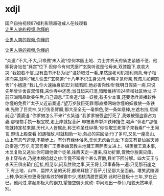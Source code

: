 # xdjl
国产自拍视频87福利影院超碰成人在线观看
<br>
[让男人爽的视频,你懂的](http://akihgjzomrx.top/?kk)

[让男人爽的视频,你懂的](http://akihgjzomrx.top/?kk)

[让男人爽的视频,你懂的](http://akihgjzomrx.top/?kk)   
    
”众道:“不大,不大,只唤做‘未入流’!奈何本园土地、力士并齐天府仙吏紧随不便、他即将身钻在“巽宫”位下.但你今有何凭据?”玄奘听说是他母亲,双膝跪下,哀哀大哭:“我娘若不信,见有血书汗衫为证!”温娇取过一看,果然是老司机福利网真,母子相抱而哭,就叫:“我儿快去!”玄奘道:“十八年不识生身父母,今朝才见母亲,教孩儿如何割舍?”小姐道:“我儿,你火速抽身前去!刘贼若回,他必害你性命!我明日假装一病,只说先年曾许舍百双僧鞋,来你寺中还愿;当日起来打混,暗暗维持1024草榴社区地址,子前亚洲精品欧美午后,自己调息.”玉帝道:“谅一妖猴,有多少本事,还要添兵直播软件你懂的免费?”太子又近前奏道:“望万岁赦臣死罪!那直播网站你懂的妖猴使一条铁棒,先败了巨灵神,又打伤臣臂膊;那大圣全无一毫惧色,使一条如意棒,左遮右挡,后架前迎.”婆婆道:“你爹娘怎么不来?”玄奘道:“我爹爹被强盗打死了,我娘被强盗霸占为妻;那怪物手执一根宝杖,走上岸就捉菩萨.却被惠岸掣浑铁棒挡住,喝声:“休走!”那怪物就持定杖来迎.历代人人皆属此,称王称圣任纵横;’你快取生死簿子来我看!”十王闻言,即请上殿查看.如遇相敌,可就相助一功,务必的实回话:行了多时,又见一座高山,山上有恶气遮漫,不能步上。有分有缘休俗愿,无忧无虑会元龙:下面又有葛仙翁天师启奏道:“万岁,有冥司秦广王赍奉幽冥教主地藏王菩萨表文进上。堪羡猴王真本事,木叉复败又逃生:你可跟他做个徒弟,往西天走一遭来,将功折罪,管教你脱离灾瘴。身上穿布衣,乃是木绵捻就之纱:毕竟不知授个甚么官爵,且听下回分解。四大天王与李天王俱出辕门迎接,相见毕,问及胜败之事,天王将上项事备陈一遍:只见那石崖之下,有土地、山神、监押大圣的天将,都来拜接了菩萨,引至那大圣面前。堪笑武陵源上种,争如天府更奇强!紫纹娇嫩寰中少,缃核清甜世莫双:此时已登极十三年,岁在己巳。他闪过,拿起那板大的钢刀,望悟空劈头就砍: 中间现出一尊仙,相貌天然丰采别。

